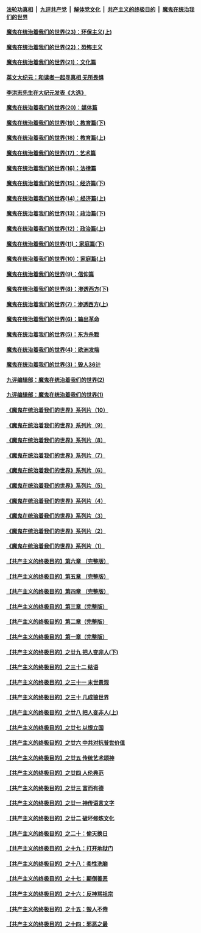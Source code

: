 ####  [法轮功真相](../../../../basic/blob/master/README.md?t=02020331) &nbsp;|&nbsp; [九评共产党](../../../../9ping.md/blob/master/README.md?t=02020331) &nbsp;|&nbsp; [解体党文化](../../../../jtdwh.md/blob/master/README.md?t=02020331)  &nbsp;|&nbsp; [共产主义的终极目的](../../../../gczydzjmd.md/blob/master/README.md?t=02020331) &nbsp;|&nbsp; [魔鬼在统治我们的世界](../../../../mgztzwmdsj.md/blob/master/README.md?t=02020331) 

#### [魔鬼在统治着我们的世界(23)：环保主义(上)](../pages/nsc422/n10688613.md?t=02020331) 

#### [魔鬼在统治着我们的世界(22)：恐怖主义](../pages/nsc422/n10614727.md?t=02020331) 

#### [魔鬼在统治着我们的世界(21)：文化篇](../pages/nsc422/n10597706.md?t=02020331) 

#### [英文大纪元：和读者一起寻真相 无所畏惧](../pages/nsc422/n12542027.md?t=02020331) 

#### [李洪志先生在大纪元发表《大选》](../pages/nsc422/n12534746.md?t=02020331) 

#### [魔鬼在统治着我们的世界(20)：媒体篇](../pages/nsc422/n10586579.md?t=02020331) 

#### [魔鬼在统治着我们的世界(19)：教育篇(下)](../pages/nsc422/n10564808.md?t=02020331) 

#### [魔鬼在统治着我们的世界(18)：教育篇(上)](../pages/nsc422/n10526970.md?t=02020331) 

#### [魔鬼在统治着我们的世界(17)：艺术篇](../pages/nsc422/n10499093.md?t=02020331) 

#### [魔鬼在统治着我们的世界(16)：法律篇](../pages/nsc422/n10485969.md?t=02020331) 

#### [魔鬼在统治着我们的世界(15)：经济篇(下)](../pages/nsc422/n10469975.md?t=02020331) 

#### [魔鬼在统治着我们的世界(14)：经济篇(上)](../pages/nsc422/n10457370.md?t=02020331) 

#### [魔鬼在统治着我们的世界(13)：政治篇(下)](../pages/nsc422/n10448270.md?t=02020331) 

#### [魔鬼在统治着我们的世界(12)：政治篇(上)](../pages/nsc422/n10444576.md?t=02020331) 

#### [魔鬼在统治着我们的世界(11)：家庭篇(下)](../pages/nsc422/n10440961.md?t=02020331) 

#### [魔鬼在统治着我们的世界(10)：家庭篇(上)](../pages/nsc422/n10435448.md?t=02020331) 

#### [魔鬼在统治着我们的世界(9)：信仰篇](../pages/nsc422/n10432159.md?t=02020331) 

#### [魔鬼在统治着我们的世界(8)：渗透西方(下)](../pages/nsc422/n10429603.md?t=02020331) 

#### [魔鬼在统治着我们的世界(7)：渗透西方(上)](../pages/nsc422/n10426013.md?t=02020331) 

#### [魔鬼在统治着我们的世界(6)：输出革命](../pages/nsc422/n10421536.md?t=02020331) 

#### [魔鬼在统治着我们的世界(5)：东方杀戮](../pages/nsc422/n10417707.md?t=02020331) 

#### [魔鬼在统治着我们的世界(4)：欧洲发端](../pages/nsc422/n10414890.md?t=02020331) 

#### [魔鬼在统治着我们的世界(3)：毁人36计](../pages/nsc422/n10411583.md?t=02020331) 

#### [九评编辑部：魔鬼在统治着我们的世界(2)](../pages/nsc422/n10410036.md?t=02020331) 

#### [九评编辑部：魔鬼在统治着我们的世界(1)](../pages/nsc422/n10406825.md?t=02020331) 

#### [《魔鬼在统治着我们的世界》系列片（10）](../pages/nsc422/n12292670.md?t=02020331) 

#### [《魔鬼在统治着我们的世界》系列片（9）](../pages/nsc422/n12290859.md?t=02020331) 

#### [《魔鬼在统治着我们的世界》系列片（8）](../pages/nsc422/n12287445.md?t=02020331) 

#### [《魔鬼在统治着我们的世界》系列片（7）](../pages/nsc422/n12283425.md?t=02020331) 

#### [《魔鬼在统治着我们的世界》系列片（6）](../pages/nsc422/n12282314.md?t=02020331) 

#### [《魔鬼在统治着我们的世界》系列片（5）](../pages/nsc422/n12281419.md?t=02020331) 

#### [《魔鬼在统治着我们的世界》系列片（4）](../pages/nsc422/n12274024.md?t=02020331) 

#### [《魔鬼在统治着我们的世界》系列片（3）](../pages/nsc422/n12271322.md?t=02020331) 

#### [《魔鬼在统治着我们的世界》系列片（2）](../pages/nsc422/n12269049.md?t=02020331) 

#### [《魔鬼在统治着我们的世界》系列片（1）](../pages/nsc422/n12267575.md?t=02020331) 

#### [【共产主义的终极目的】第六章 （完整版）](../pages/nsc422/n11428913.md?t=02020331) 

#### [【共产主义的终极目的】第五章 （完整版）](../pages/nsc422/n11428912.md?t=02020331) 

#### [【共产主义的终极目的】第四章 （完整版）](../pages/nsc422/n11428907.md?t=02020331) 

#### [【共产主义的终极目的】第三章（完整版）](../pages/nsc422/n11428848.md?t=02020331) 

#### [【共产主义的终极目的】第二章（完整版）](../pages/nsc422/n11428831.md?t=02020331) 

#### [【共产主义的终极目的】第一章（完整版）](../pages/nsc422/n11417651.md?t=02020331) 

#### [【共产主义的终极目的】之廿九 把人变非人(下)](../pages/nsc422/n11344140.md?t=02020331) 

#### [【共产主义的终极目的】之三十二 结语](../pages/nsc422/n11360535.md?t=02020331) 

#### [【共产主义的终极目的】之三十一 末世景观](../pages/nsc422/n11351129.md?t=02020331) 

#### [【共产主义的终极目的】之三十 几成狼世界](../pages/nsc422/n11348280.md?t=02020331) 

#### [【共产主义的终极目的】之廿八 把人变非人(上)](../pages/nsc422/n11340492.md?t=02020331) 

#### [【共产主义的终极目的】之廿七 以恨立国](../pages/nsc422/n11336944.md?t=02020331) 

#### [【共产主义的终极目的】之廿六 中共对抗普世价值](../pages/nsc422/n11324785.md?t=02020331) 

#### [【共产主义的终极目的】之廿五 传统艺术颂神](../pages/nsc422/n11296396.md?t=02020331) 

#### [【共产主义的终极目的】之廿四 人伦典范](../pages/nsc422/n11296397.md?t=02020331) 

#### [【共产主义的终极目的】之廿三 富而有德](../pages/nsc422/n11283598.md?t=02020331) 

#### [【共产主义的终极目的】之廿一 神传语言文字](../pages/nsc422/n11263265.md?t=02020331) 

#### [【共产主义的终极目的】之廿二 破坏修炼文化](../pages/nsc422/n11245728.md?t=02020331) 

#### [【共产主义的终极目的】之二十：偷天换日](../pages/nsc422/n11238846.md?t=02020331) 

#### [【共产主义的终极目的】之十九：打开地狱门](../pages/nsc422/n11206376.md?t=02020331) 

#### [【共产主义的终极目的】之十八：柔性洗脑](../pages/nsc422/n11199994.md?t=02020331) 

#### [【共产主义的终极目的】之十七：颠倒善恶](../pages/nsc422/n11179782.md?t=02020331) 

#### [【共产主义的终极目的】之十六：反神骂祖宗](../pages/nsc422/n11166798.md?t=02020331) 

#### [【共产主义的终极目的】之十五：毁人不倦](../pages/nsc422/n11166792.md?t=02020331) 

#### [【共产主义的终极目的】之十四：邪恶之最](../pages/nsc422/n11150249.md?t=02020331) 

